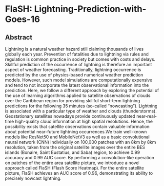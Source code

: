 # FlaSH: Lightning-Prediction-with-Goes-16
## Abstract 

Lightning is a natural weather hazard still claiming thousands of lives globally each year.
Prevention of fatalities due to lightning via rules and regulation is common practice in society but comes with costs and delays. Skillful prediction of the occurrence of lightning is
therefore an important aspect of weather forecasting. Traditionally, lightning occurrence
is predicted by the use of physics-based numerical weather prediction models. However,
such model simulations are computationally expensive and tend to not incorporate the
latest observational information into the prediction. Here, we follow a different approach
by exploring the potential of the use of learning algorithms applied to satellite observations
of clouds over the Caribbean region for providing skillful short-term lightning predictions
for the following 35 minutes (so-called “nowcasting”). Lightning is associated with a particular type of weather and clouds (thunderstorms). Geostationary satellites nowadays
provide continuously updated near-real-time high-quality cloud information at high spatial resolutions. Hence, the possibility exists that satellite observations contain valuable
information about potential near-future lightning occurrences.We train well-known models like ResNet50 and MobileNetV3 as well as a basic convolutional neural network (CNN)
individually on 100,000 patches with an 8km by 8km resolution, taken from the original
satellite images over the entire BES islands (Bonaire, Saint Eustatius, and Saba) region,
to achieve 0.99 accuracy and 0.99 AUC score. By performing a convolution-like operation
on patches of the entire area satellite picture, we introduce a novel approach called FlaSH
(Flash Score Heatmap). For the entire satellite picture, FlaSH achieves an AUC score of
0.96, demonstrating its ability to precisely nowcast lightning.
